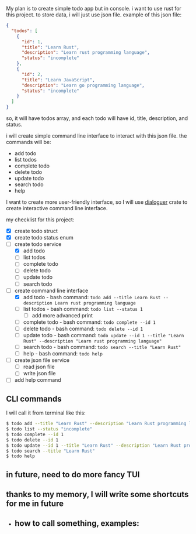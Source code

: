 My plan is to create simple todo app but in console.
i want to use rust for this project.
to store data, i will just use json file.
example of this json file:

```json
{
  "todos": [
    {
      "id": 1,
      "title": "Learn Rust",
      "description": "Learn rust programming language",
      "status": "incomplete"
    },
    {
      "id": 2,
      "title": "Learn JavaScript",
      "description": "Learn go programming language",
      "status": "incomplete"
    }
  ]
}
```

so, it will have todos array, and each todo will have id, title, description, and status.

i will create simple command line interface to interact with this json file.
the commands will be:

- add todo
- list todos
- complete todo
- delete todo
- update todo
- search todo
- help

I want to create more user-friendly interface, so I will use [dialoguer](https://docs.rs/dialoguer/0.7.1/dialoguer/) crate to create interactive command line interface.

my checklist for this project:

- [x] create todo struct
- [x] create todo status enum
- [ ] create todo service
  - [x] add todo
  - [ ] list todos
  - [ ] complete todo
  - [ ] delete todo
  - [ ] update todo
  - [ ] search todo
- [ ] create command line interface
  - [x] add todo - bash command: `todo add --title Learn Rust --description Learn rust programming language`
  - [ ] list todos - bash command: `todo list --status 1`
    - [ ] add more advanced print
  - [ ] complete todo - bash command: `todo complete --id 1`
  - [ ] delete todo - bash command: `todo delete --id 1`
  - [ ] update todo - bash command: `todo update --id 1 --title "Learn Rust" --description "Learn rust programming language"`
  - [ ] search todo - bash command: `todo search --title "Learn Rust"`
  - [ ] help - bash command: `todo help`
- [ ] create json file service
  - [ ] read json file
  - [ ] write json file
- [ ] add help command

## CLI commands

I will call it from terminal like this:

```bash
$ todo add --title "Learn Rust" --description "Learn Rust programming language"
$ todo list --status "incomplete"
$ todo complete --id 1
$ todo delete --id 1
$ todo update --id 1 --title "Learn Rust" --description "Learn Rust programming language"
$ todo search --title "Learn Rust"
$ todo help
```

## in future, need to do more fancy TUI


## thanks to my memory, I will write some shortcuts for me in future
  - how to call something, examples:  
    - 
